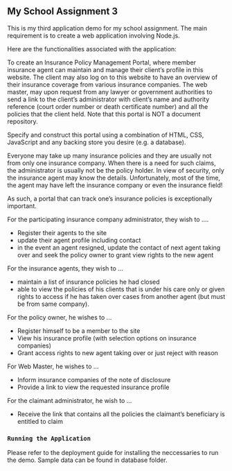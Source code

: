## My School Assignment 3

This is my third application demo for my school assignment. The main requirement is to create a web application involving Node.js.

Here are the functionalities associated with the application:

To create an Insurance Policy Management Portal, where member insurance agent can maintain and manage their client’s profile in this website. The client may also log on to this website to have an overview of their insurance coverage from various insurance companies. The web master, may upon request from any lawyer or government authorities to send a link to the client’s administrator with client’s name and authority reference (court order number or death certificate number) and all the policies that the client held. Note that this portal is NOT a document repository.

Specify and construct this portal using a combination of HTML, CSS, JavaScript and any backing store you desire (e.g. a database).

Everyone may take up many insurance policies and they are usually not from only one insurance company. When there is a need for such claims, the administrator is usually not be the policy holder. In view of security, only the insurance agent may know the details. Unfortunately, most of the time, the agent may have left the insurance company or even the insurance field!

As such, a portal that can track one’s insurance policies is exceptionally important.

For the participating insurance company administrator, they wish to ….
- Register their agents to the site
- update their agent profile including contact
- in the event an agent resigned, update the contact of next agent taking over and seek the policy owner to grant view rights to the new agent

For the insurance agents, they wish to …
- maintain a list of insurance policies he had closed
- able to view the policies of his clients that is under his care only or given rights to access if he has taken over cases from another agent (but must be from same company).

For the policy owner, he wishes to ...
- Register himself to be a member to the site
- View his insurance profile (with selection options on insurance companies)
- Grant access rights to new agent taking over or just reject with reason

For Web Master, he wishes to …
- Inform insurance companies of the note of disclosure
- Provide a link to view the requested insurance profile

For the claimant administrator, he wish to …
- Receive the link that contains all the policies the claimant’s beneficiary is entitled to claim

### `Running the Application`

Please refer to the deployment guide for installing the neccessaries to run the demo.
Sample data can be found in database folder.
